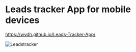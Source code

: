 # Leads tracker App for mobile devices

https://wvdh.github.io/Leads-Tracker-App/

![Leadstracker](https://github.com/user-attachments/assets/ddeb8256-60a0-4bf7-b188-cd509a5a4384)
